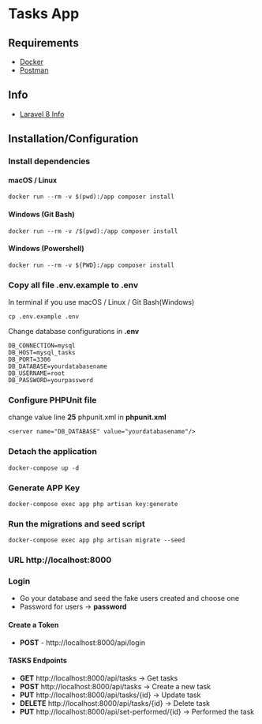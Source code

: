 # Tasks App

## Requirements

- [Docker](https://www.docker.com/products/docker-desktop)
- [Postman](https://www.postman.com/downloads/)

## Info

- [Laravel 8 Info](https://laravel.com/docs/8.x/installation)

## Installation/Configuration

### Install dependencies

#### macOS / Linux

```
docker run --rm -v $(pwd):/app composer install
```

#### Windows (Git Bash)

```
docker run --rm -v /$(pwd):/app composer install
```

#### Windows (Powershell)

```
docker run --rm -v ${PWD}:/app composer install
```

### Copy all file .env.example to .env

In terminal if you use macOS / Linux / Git Bash(Windows)

```
cp .env.example .env
```

Change database configurations in **.env**

```
DB_CONNECTION=mysql
DB_HOST=mysql_tasks
DB_PORT=3306
DB_DATABASE=yourdatabasename
DB_USERNAME=root
DB_PASSWORD=yourpassword
```

### Configure PHPUnit file

change value line **25** phpunit.xml in **phpunit.xml**

```
<server name="DB_DATABASE" value="yourdatabasename"/>
```

### Detach the application

```
docker-compose up -d
```

### Generate APP Key

```
docker-compose exec app php artisan key:generate
```

### Run the migrations and seed script

```
docker-compose exec app php artisan migrate --seed
```

### URL http://localhost:8000

### Login

- Go your database and seed the fake users created and choose one
- Password for users -> **password**

#### Create a Token

- **POST** - http://localhost:8000/api/login

#### TASKS Endpoints

- **GET** http://localhost:8000/api/tasks -> Get tasks
- **POST** http://localhost:8000/api/tasks -> Create a new task
- **PUT** http://localhost:8000/api/tasks/{id} -> Update task
- **DELETE** http://localhost:8000/api/tasks/{id} -> Delete task
- **PUT** http://localhost:8000/api/set-performed/{id} -> Performed the task



